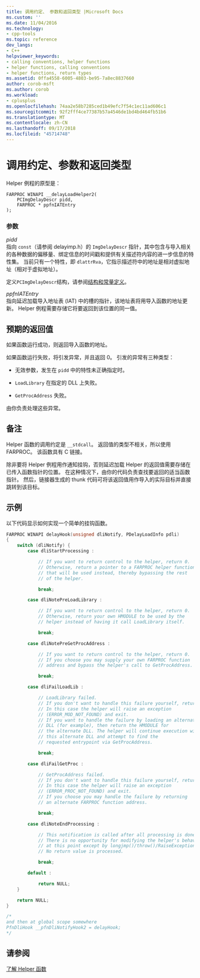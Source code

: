 ```yaml
---
title: 调用约定、 参数和返回类型 |Microsoft Docs
ms.custom: ''
ms.date: 11/04/2016
ms.technology:
- cpp-tools
ms.topic: reference
dev_langs:
- C++
helpviewer_keywords:
- calling conventions, helper functions
- helper functions, calling conventions
- helper functions, return types
ms.assetid: 0ffa4558-6005-4803-be95-7a8ec8837660
author: corob-msft
ms.author: corob
ms.workload:
- cplusplus
ms.openlocfilehash: 74aa2e58b7285ced1b49efc7f54c1ec11ad606c1
ms.sourcegitcommit: 92f2fff4ce77387b57a4546de1bd4bd464fb51b6
ms.translationtype: MT
ms.contentlocale: zh-CN
ms.lasthandoff: 09/17/2018
ms.locfileid: "45714748"
---
```

# <a name="calling-conventions-parameters-and-return-type"></a>调用约定、参数和返回类型

Helper 例程的原型是：

```
FARPROC WINAPI __delayLoadHelper2(
    PCImgDelayDescr pidd,
    FARPROC * ppfnIATEntry
);
```

### <a name="parameters"></a>参数

*pidd*<br/>
指向 `const`（请参阅 delayimp.h）的 `ImgDelayDescr` 指针，其中包含与导入相关的各种数据的偏移量、绑定信息的时间戳和提供有关描述符内容的进一步信息的特性集。 当前只有一个特性，即 `dlattrRva`，它指示描述符中的地址是相对虚拟地址（相对于虚拟地址）。

定义`PCImgDelayDescr`结构，请参阅[结构和常量定义](../../build/reference/structure-and-constant-definitions.md)。

*ppfnIATEntry*<br/>
指向延迟加载导入地址表 (IAT) 中的槽的指针，该地址表将用导入函数的地址更新。 Helper 例程需要存储它将要返回到该位置的同一值。

## <a name="expected-return-values"></a>预期的返回值

如果函数运行成功，则返回导入函数的地址。

如果函数运行失败，将引发异常，并且返回 0。 引发的异常有三种类型：

- 无效参数，发生在 `pidd` 中的特性未正确指定时。

- `LoadLibrary` 在指定的 DLL 上失败。

- `GetProcAddress` 失败。

由你负责处理这些异常。

## <a name="remarks"></a>备注

Helper 函数的调用约定是 `__stdcall`。 返回值的类型不相关，所以使用 FARPROC。 该函数具有 C 链接。

除非要将 Helper 例程用作通知挂钩，否则延迟加载 Helper 的返回值需要存储在已传入函数指针的位置。 在这种情况下，由你的代码负责查找要返回的适当函数指针。 然后，链接器生成的 thunk 代码可将该返回值用作导入的实际目标并直接跳转到该目标。

## <a name="sample"></a>示例

以下代码显示如何实现一个简单的挂钩函数。

```C
FARPROC WINAPI delayHook(unsigned dliNotify, PDelayLoadInfo pdli)
{
    switch (dliNotify) {
        case dliStartProcessing :

            // If you want to return control to the helper, return 0.
            // Otherwise, return a pointer to a FARPROC helper function
            // that will be used instead, thereby bypassing the rest
            // of the helper.

            break;

        case dliNotePreLoadLibrary :

            // If you want to return control to the helper, return 0.
            // Otherwise, return your own HMODULE to be used by the
            // helper instead of having it call LoadLibrary itself.

            break;

        case dliNotePreGetProcAddress :

            // If you want to return control to the helper, return 0.
            // If you choose you may supply your own FARPROC function
            // address and bypass the helper's call to GetProcAddress.

            break;

        case dliFailLoadLib :

            // LoadLibrary failed.
            // If you don't want to handle this failure yourself, return 0.
            // In this case the helper will raise an exception
            // (ERROR_MOD_NOT_FOUND) and exit.
            // If you want to handle the failure by loading an alternate
            // DLL (for example), then return the HMODULE for
            // the alternate DLL. The helper will continue execution with
            // this alternate DLL and attempt to find the
            // requested entrypoint via GetProcAddress.

            break;

        case dliFailGetProc :

            // GetProcAddress failed.
            // If you don't want to handle this failure yourself, return 0.
            // In this case the helper will raise an exception
            // (ERROR_PROC_NOT_FOUND) and exit.
            // If you choose you may handle the failure by returning
            // an alternate FARPROC function address.

            break;

        case dliNoteEndProcessing :

            // This notification is called after all processing is done.
            // There is no opportunity for modifying the helper's behavior
            // at this point except by longjmp()/throw()/RaiseException.
            // No return value is processed.

            break;

        default :

            return NULL;
    }

    return NULL;
}

/*
and then at global scope somewhere
PfnDliHook __pfnDliNotifyHook2 = delayHook;
*/
```

## <a name="see-also"></a>请参阅

[了解 Helper 函数](../../build/reference/understanding-the-helper-function.md)